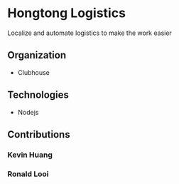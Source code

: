 # Hongtong Logistics
Localize and automate logistics to make the work easier

## Organization
 - Clubhouse

## Technologies
 - Nodejs

## Contributions

### Kevin Huang

### Ronald Looi
